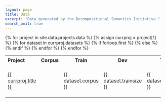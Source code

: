 ```yaml
---
layout: page
title: Data
excerpt: "Data generated by the Decompositional Semantics Initiative."
search_omit: true
---
```


<table>
  <tr>
    <th align="left">Project</th>
    <th align="left">Corpus</th>
    <th align="center">Train</th>
    <th align="center">Dev</th>
    <th align="center">Test</th>
    <th align="left">Download</th>
  </tr>
{% for project in site.data.projects.data %}
  {% assign currproj = project[1] %}
  {% for dataset in currproj.datasets %}
    <tr>
    {% if forloop.first %}
    <td><a href="{{ site.url }}/projects/{{ currproj.url }}">{{ currproj.title }}</a></td>
    {% else %}
    <td></td>
    {% endif %}
    <td>{{ dataset.corpus }}</td>
    <td>{{ dataset.trainsize }}</td>
    <td>{{ dataset.devsize }}</td>
    <td>{{ dataset.testsize }}</td>
    <td><a href="{{ dataset.url }}">{{ dataset.name }} ({{ dataset.filetype }})</a></td>
    </tr>
  {% endfor %}
{% endfor %}
</table>
